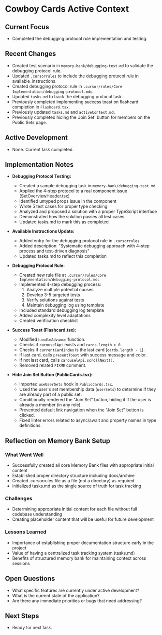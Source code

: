 # Cowboy Cards Active Context

## Current Focus

- Completed the debugging protocol rule implementation and testing.

## Recent Changes

- Created test scenario in `memory-bank/debugging-test.md` to validate the debugging protocol rule.
- Updated `.cursorrules` to include the debugging protocol rule in available_instructions.
- Created debugging protocol rule in `.cursor/rules/Core Implementation/debugging-protocol.mdc`.
- Updated `tasks.md` to track the debugging protocol task.
- Previously completed implementing success toast on flashcard completion in `Flashcard.tsx`.
- Previously updated `tasks.md` and `activeContext.md`.
- Previously completed hiding the 'Join Set' button for members on the Public Sets page.

## Active Development

- None. Current task completed.

## Implementation Notes

- **Debugging Protocol Testing:**

  - Created a sample debugging task in `memory-bank/debugging-test.md`
  - Applied the 4-step protocol to a real component issue (SetOverviewHeader.tsx)
  - Identified untyped props issue in the component
  - Wrote 5 test cases for proper type checking
  - Analyzed and proposed a solution with a proper TypeScript interface
  - Demonstrated how the solution passes all test cases
  - Updated tasks.md to mark this as completed

- **Available Instructions Update:**

  - Added entry for the debugging protocol rule in `.cursorrules`
  - Added description: "Systematic debugging approach with 4-step process and test-driven diagnosis"
  - Updated tasks.md to reflect this completion

- **Debugging Protocol Rule:**

  - Created new rule file at `.cursor/rules/Core Implementation/debugging-protocol.mdc`
  - Implemented 4-step debugging process:
    1. Analyze multiple potential causes
    2. Develop 3-5 targeted tests
    3. Verify solutions against tests
    4. Maintain debugging log using template
  - Included standard debugging log template
  - Added complexity level adaptations
  - Created verification checklist

- **Success Toast (Flashcard.tsx):**

  - Modified `handleAdvance` function.
  - Checks if `carouselApi` exists and `cards.length > 0`.
  - Checks if `currentCardIndex` is the last card (`cards.length - 1`).
  - If last card, calls `presentToast` with success message and color.
  - If not last card, calls `carouselApi.scrollNext()`.
  - Removed related `FIXME` comment.

- **Hide Join Set Button (PublicCards.tsx):**
  - Imported `useUserSets` hook in `PublicCards.tsx`.
  - Used the user's set membership data (`userSets`) to determine if they are already part of a public set.
  - Conditionally rendered the "Join Set" button, hiding it if the user is already a member (in any role).
  - Prevented default link navigation when the "Join Set" button is clicked.
  - Fixed linter errors related to async/await and property names in type definitions.

## Reflection on Memory Bank Setup

### What Went Well

- Successfully created all core Memory Bank files with appropriate initial content
- Established proper directory structure including docs/archive
- Created .cursorrules file as a file (not a directory) as required
- Initialized tasks.md as the single source of truth for task tracking

### Challenges

- Determining appropriate initial content for each file without full codebase understanding
- Creating placeholder content that will be useful for future development

### Lessons Learned

- Importance of establishing proper documentation structure early in the project
- Value of having a centralized task tracking system (tasks.md)
- Benefits of structured memory bank for maintaining context across sessions

## Open Questions

- What specific features are currently under active development?
- What is the current state of the application?
- Are there any immediate priorities or bugs that need addressing?

## Next Steps

- Ready for next task.
